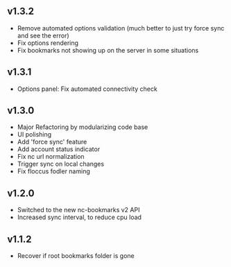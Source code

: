 ## v1.3.2
 - Remove automated options validation (much better to just try force sync and see the error)
 - Fix options rendering
 - Fix bookmarks not showing up on the server in some situations

## v1.3.1
 - Options panel: Fix automated connectivity check

## v1.3.0
 - Major Refactoring by modularizing code base
 - UI polishing
 - Add 'force sync' feature
 - Add account status indicator
 - Fix nc url normalization
 - Trigger sync on local changes
 - Fix floccus fodler naming
## v1.2.0
 - Switched to the new nc-bookmarks v2 API
 - Increased sync interval, to reduce cpu load

## v1.1.2
 * Recover if root bookmarks folder is gone

